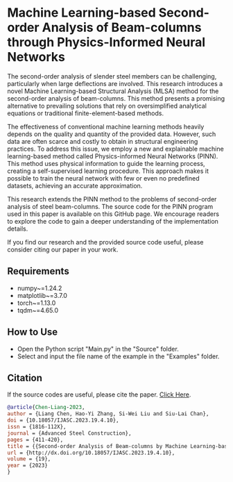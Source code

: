 

# Machine Learning-based Second-order Analysis of Beam-columns through Physics-Informed Neural Networks
The second-order analysis of slender steel members can be challenging, particularly when large deflections are involved. This research introduces a novel Machine Learning-based Structural Analysis (MLSA) method for the second-order analysis of beam-columns. This method presents a promising alternative to prevailing solutions that rely on oversimplified analytical equations or traditional finite-element-based methods.

The effectiveness of conventional machine learning methods heavily depends on the quality and quantity of the provided data. However, such data are often scarce and costly to obtain in structural engineering practices. To address this issue, we employ a new and explainable machine learning-based method called Physics-informed Neural Networks (PINN). This method uses physical information to guide the learning process, creating a self-supervised learning procedure. This approach makes it possible to train the neural network with few or even no predefined datasets, achieving an accurate approximation.

This research extends the PINN method to the problems of second-order analysis of steel beam-columns. The source code for the PINN program used in this paper is available on this GitHub page. We encourage readers to explore the code to gain a deeper understanding of the implementation details.

If you find our research and the provided source code useful, please consider citing our paper in your work.

## Requirements

- numpy~=1.24.2
- matplotlib~=3.7.0
- torch~=1.13.0
- tqdm~=4.65.0

## How to Use

- Open the Python script "Main.py" in the "Source" folder.
- Select and input the file name of the example in the "Examples" folder.

## Citation

If the source codes are useful, please cite the paper. [Click Here](http://dx.doi.org/10.18057/IJASC.2023.19.4.10).
```bibtex
@article{Chen-Liang-2023,
author = {Liang Chen, Hao-Yi Zhang, Si-Wei Liu and Siu-Lai Chan},
doi = {10.18057/IJASC.2023.19.4.10},
issn = {1816-112X},
journal = {Advanced Steel Construction},
pages = {411-420},
title = {{Second-order Analysis of Beam-columns by Machine Learning-based Structural Analysis through Physics-Informed Neural Networks}},
url = {http://dx.doi.org/10.18057/IJASC.2023.19.4.10},
volume = {19},
year = {2023}
}
```
